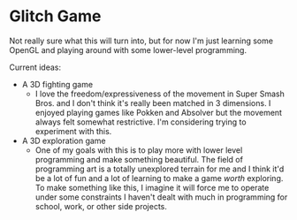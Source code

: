 # Glitch Game
Not really sure what this will turn into, but for now I'm just learning some OpenGL and playing around with some lower-level programming.

Current ideas:
- A 3D fighting game
    - I love the freedom/expressiveness of the movement in Super Smash Bros. and I don't think it's really been matched in 3 dimensions. I enjoyed playing games like Pokken and Absolver but the movement always felt somewhat restrictive. I'm considering trying to experiment with this.
- A 3D exploration game
    - One of my goals with this is to play more with lower level programming and make something beautiful. The field of programming art is a totally unexplored terrain for me and I think it'd be a lot of fun and a lot of learning to make a game *worth* exploring. To make something like this, I imagine it will force me to operate under some constraints I haven't dealt with much in programming for school, work, or other side projects.
